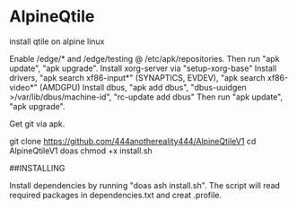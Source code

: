 # AlpineQtile
install qtile on alpine linux

Enable /edge/* and /edge/testing @ /etc/apk/repositories. 
Then run "apk update", "apk upgrade".
Install xorg-server via "setup-xorg-base"
Install drivers, "apk search xf86-input*" (SYNAPTICS, EVDEV), "apk search xf86-video*" (AMDGPU)
Install dbus, "apk add dbus", "dbus-uuidgen >/var/lib/dbus/machine-id", "rc-update add dbus"
Then run "apk update", "apk upgrade".

Get git via apk.

git clone https://github.com/444anothereality444/AlpineQtileV1
cd AlpineQtileV1
doas chmod +x install.sh

##INSTALLING

Install dependencies by running "doas ash install.sh". The script will read required packages in dependencies.txt and creat .profile.
